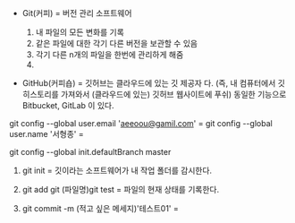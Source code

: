 * Git(커피) = 버전 관리 소프트웨어
  1) 내 파일의 모든 변화를 기록
  2) 같은 파일에 대한 각기 다른 버전을 보관할 수 있음
  3) 각기 다른 n개의 파일을 한번에 관리하게 해줌
  4) 

* GitHub(커피숍) = 깃허브는 클라우드에 있는 깃 제공자 다. (즉, 내 컴퓨터에서 깃 히스토리를 가져와서 (클라우드에 있는) 깃허브 웹사이트에 푸쉬)
동일한 기능으로 Bitbucket, GitLab 이 있다.


git config --global user.email 'aeeoou@gamil.com' =
git config --global user.name '서형종' = 

git config --global init.defaultBranch master

1) git init = 깃이라는 소프트웨어가 내 작업 폴더를 감시한다.

2) git add git (파일명)git test = 파일의 현재 상태를 기록한다.
2) git commit -m (적고 싶은 메세지)'테스트01' = 
